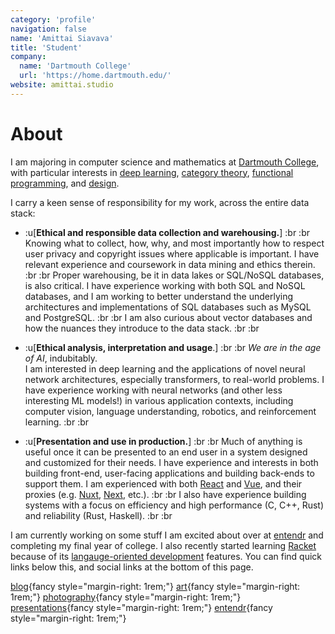 ```yaml
---
category: 'profile'
navigation: false
name: 'Amittai Siavava'
title: 'Student'
company:
  name: 'Dartmouth College'
  url: 'https://home.dartmouth.edu/'
website: amittai.studio
---
```


# About

I am majoring in computer science and mathematics at [Dartmouth College][dartmouth],
with particular interests in [deep learning][dl], [category theory][category-theory], [functional programming][functional-prg], and [design][design].

I carry a keen sense of responsibility for my work,
across the entire data stack:

- :u[**Ethical and responsible data collection and warehousing.**] :br :br
  Knowing what to collect, how, why, and most importantly
  how to respect user privacy and copyright issues where applicable
  is important. I have relevant experience and coursework in
  data mining and ethics therein. :br :br
  Proper warehousing, be it in data lakes or SQL/NoSQL databases, is also critical.
  I have experience working with both SQL and NoSQL databases,
  and I am working to better understand the underlying architectures
  and implementations of SQL databases such as MySQL and PostgreSQL. :br :br
  I am also curious about vector databases and how the nuances they introduce
  to the data stack. :br :br

- :u[**Ethical analysis, interpretation and usage**.] :br :br
  _We are in the age of AI_, indubitably.  
  I am interested in deep learning and the applications
  of novel neural network architectures, especially transformers,
  to real-world problems. I have experience working with neural networks
  (and other less interesting ML models!) in various application contexts,
  including computer vision, language understanding, robotics,
  and reinforcement learning. :br :br

- :u[**Presentation and use in production.**] :br :br
  Much of anything is useful once it can be presented to an end user
  in a system designed and customized for their needs.
  I have experience and interests in both building front-end, user-facing
  applications and building back-ends to support them.
  I am experienced with both [React][react] and [Vue][vue],
  and their proxies (e.g. [Nuxt][nuxt], [Next][next], etc.). :br :br
  I also have experience building systems with a focus on
  efficiency and high performance (C, C++, Rust)
  and reliability (Rust, Haskell). :br :br

I am currently working on some stuff I am excited about
over at [entendr][entendr] and completing my final year of college.
I also recently started learning [Racket][racket] because of
its [langauge-oriented development][lang-dev] features.
You can find quick links below this,
and social links at the bottom of this page.

[blog](https://amittai.space){fancy style="margin-right: 1rem;"}
[art](https://amittai.art){fancy style="margin-right: 1rem;"}
[photography](https://www.instagram.com/amittai.art){fancy style="margin-right: 1rem;"}
[presentations](https://slides.amittai.studio){fancy style="margin-right: 1rem;"}
[entendr](https://entendr.life){fancy style="margin-right: 1rem;"}

[lang-dev]:                 https://beautifulracket.com/appendix/why-lop-why-racket.html
[racket]:                   https://racket-lang.org
[react]:                    https://react.dev
[vue]:                      https://vuejs.org
[nuxt]:                     https://nuxt.comg
[next]:                     https://nextjs.org
[blog]:                     https://amittai.space
[category-theory]:          https://plato.stanford.edu/entries/category-theory/
[art]:                      https://amittai.art
[p5js]:                     https://p5js.org/
[dl]:                       https://www.simplilearn.com/tutorials/deep-learning-tutorial/what-is-deep-learning
[design]:                   https://www.designcouncil.org.uk/our-work/what-is-design/
[functional-prg]:           https://spectrum.ieee.org/functional-programming
[insta-art]:                https://www.instagram.com/amittai.art
[archive]:                  /archive
[dartmouth]:                https://home.dartmouth.edu/
[entendr]:                  https://entendr.life
